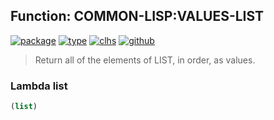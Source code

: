 ## Function: COMMON-LISP:VALUES-LIST
[![package](https://img.shields.io/badge/Package-COMMON--LISP-5f9ea0.svg?style=social&colorA=999999)](../) [![type](https://img.shields.io/badge/Type-Function-5f9ea0.svg?style=social&colorA=999999)](../#function) [![clhs](https://img.shields.io/badge/CLHS-VALUES--LIST-5f9ea0.svg?style=social&colorA=999999)](http://www.lispworks.com/documentation/HyperSpec/Body/f_vals_l.htm) [![github](https://img.shields.io/badge/GitHub-View_the_source-5f9ea0.svg?style=social&colorA=999999&logo=github)](https://github.com/sbcl/sbcl/blob/master/src/code/eval.lisp/) 

> Return all of the elements of LIST, in order, as values.

### Lambda list
```cl
(list)
```
